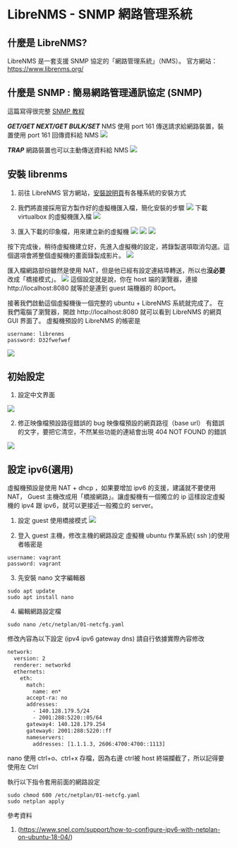 # LibreNMS - SNMP 網路管理系統

## 什麼是 LibreNMS?
LibreNMS 是一套支援 SNMP 協定的「網路管理系統」（NMS）。 官方網站： https://www.librenms.org/

## 什麼是 SNMP : 簡易網路管理通訊協定 (SNMP) 
這篇寫得很完整 [SNMP 教程](https://www.manageengine.com/tw/network-monitoring/what-is-snmp.html)

***GET/GET NEXT/GET BULK/SET*** NMS 使用 port 161 傳送請求給網路裝置，裝置使用 port 161 回傳資料給 NMS
![](snmp-get-response.gif)

***TRAP*** 網路裝置也可以主動傳送資料給 NMS
![](snmp-trap.gif)


## 安裝 librenms
1. 前往 LibreNMS 官方網站，[安裝說明頁](https://www.librenms.org/#downloads)有各種系統的安裝方式

2. 我們將直接採用官方製作好的虛擬機匯入檔，簡化安裝的步驟
![](2023-12-15-18-40-06.png)
下載 virtualbox 的虛擬機匯入檔
![](2023-12-15-18-40-55.png)

3. 匯入下載的印象檔，用來建立新的虛擬機
![](2023-12-15-18-43-15.png)
![](2023-12-15-18-44-26.png)
![](2023-12-15-18-45-14.png)

按下完成後，稍待虛擬機建立好，先進入虛擬機的設定，將錄製選項取消勾選。這個選項會將整個虛擬機的畫面錄製成影片。
![](2023-12-15-18-57-31.png)

匯入檔網路部份雖然是使用 NAT，但是他已經有設定連結埠轉送，所以也**沒必要**改成「橋接模式」。
![](2023-12-15-19-03-08.png)
這個設定就是說，你在 host 端的瀏覽器，連接 http://localhost:8080 就等於是連到 guest 端機器的 80port。

接著我們啟動這個虛擬機後一個完整的 ubuntu + LibreNMS 系統就完成了。
在我們電腦了瀏覽器，開啟 http://localhost:8080 就可以看到 LibreNMS 的網頁 GUI 界面了。
虛擬機預設的 LibreNMS 的帳密是
```
username: librenms
password: D32fwefwef
```
![](2023-12-15-19-16-54.png)

## 初始設定

1. 設定中文界面

![](2024-06-14-10-00-25.png)

2. 修正映像檔預設路徑錯誤的 bug
  映像檔預設的網頁路徑（base url） 有錯誤的文字，要把它清空，不然某些功能的連結會出現 404 NOT FOUND 的錯誤

![](2024-06-14-09-01-11.png)


## 設定 ipv6(選用)

虛擬機預設是使用 NAT + dhcp ，如果要增加 ipv6 的支援，建議就不要使用 NAT， Guest 主機改成用「橋接網路」。讓虛擬機有一個獨立的 ip 這樣設定虛擬機的 ipv4 跟 ipv6，就可以更接近一般獨立的 server。

1. 設定 guest 使用橋接模式
![](2024-05-27-16-05-33.png)

2. 登入 guest 主機，修改主機的網路設定
虛擬機 ubuntu 作業系統( ssh )的使用者帳密是
```
username: vagrant
password: vagrant
```
3. 先安裝 nano 文字編輯器
```shell
sudo apt update
sudo apt install nano
```
4. 編輯網路設定檔
```shell
sudo nano /etc/netplan/01-netcfg.yaml 
```
修改內容為以下設定 (ipv4 ipv6 gateway dns) 請自行依據實際內容修改
```txt
network:
  version: 2
  renderer: networkd
  ethernets:
    eth:
      match:
        name: en*
      accept-ra: no
      addresses:
        - 140.128.179.5/24
        - 2001:288:5220::05/64
      gateway4: 140.128.179.254
      gateway6: 2001:288:5220::ff
      nameservers:
        addresses: [1.1.1.3, 2606:4700:4700::1113]
```
nano 使用 ctrl+o、ctrl+x 存檔，因為右邊 ctrl被 host 終端攔截了，所以記得要使用左 Ctrl

執行以下指令套用前面的網路設定
```
sudo chmod 600 /etc/netplan/01-netcfg.yaml
sudo netplan apply
```

參考資料
1. (https://www.snel.com/support/how-to-configure-ipv6-with-netplan-on-ubuntu-18-04/)
